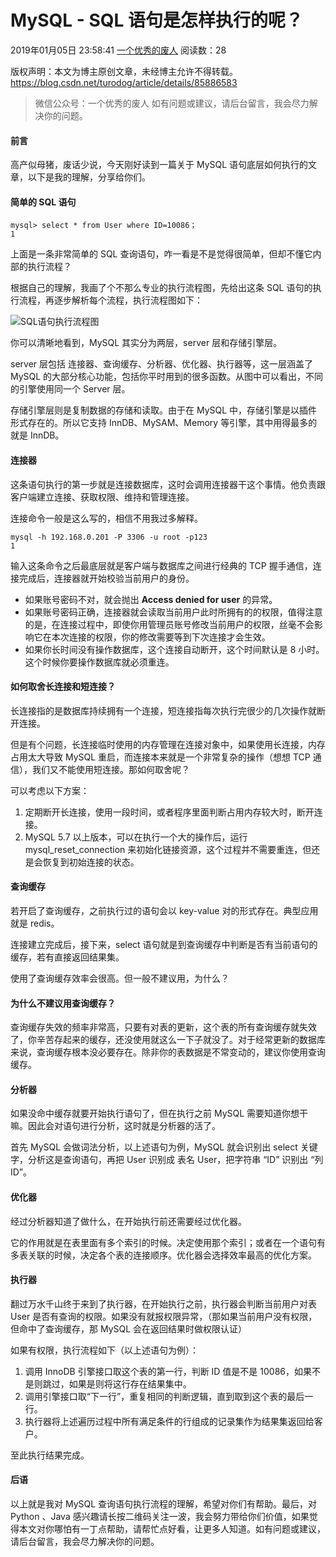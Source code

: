 # MySQL - SQL 语句是怎样执行的呢？

2019年01月05日 23:58:41 [一个优秀的废人](https://me.csdn.net/turodog) 阅读数：28



 版权声明：本文为博主原创文章，未经博主允许不得转载。	https://blog.csdn.net/turodog/article/details/85886583

> 微信公众号：一个优秀的废人
> 如有问题或建议，请后台留言，我会尽力解决你的问题。

#### 前言

高产似母猪，废话少说，今天刚好读到一篇关于 MySQL 语句底层如何执行的文章，以下是我的理解，分享给你们。

#### 简单的 SQL 语句

```
mysql> select * from User where ID=10086；
1
```

上面是一条非常简单的 SQL 查询语句，咋一看是不是觉得很简单，但却不懂它内部的执行流程？

根据自己的理解，我画了个不那么专业的执行流程图，先给出这条 SQL 语句的执行流程，再逐步解析每个流程，执行流程图如下：

![SQL语句执行流程图](https://upload-images.jianshu.io/upload_images/3282134-213aa359ad70617c.png?imageMogr2/auto-orient/strip%7CimageView2/2/w/1240)

你可以清晰地看到，MySQL 其实分为两层，server 层和存储引擎层。

server 层包括 连接器、查询缓存、分析器、优化器、执行器等，这一层涵盖了 MySQL 的大部分核心功能，包括你平时用到的很多函数。从图中可以看出，不同的引擎使用同一个 Server 层。

存储引擎层则是复制数据的存储和读取。由于在 MySQL 中，存储引擎是以插件形式存在的。所以它支持 InnDB、MySAM、Memory 等引擎，其中用得最多的就是 InnDB。

#### 连接器

这条语句执行的第一步就是连接数据库，这时会调用连接器干这个事情。他负责跟客户端建立连接、获取权限、维持和管理连接。

连接命令一般是这么写的，相信不用我过多解释。

```
mysql -h 192.168.0.201 -P 3306 -u root -p123
1
```

输入这条命令之后最底层就是客户端与数据库之间进行经典的 TCP 握手通信，连接完成后，连接器就开始校验当前用户的身份。

- 如果账号密码不对，就会抛出 **Access denied for user** 的异常。
- 如果账号密码正确，连接器就会读取当前用户此时所拥有的的权限，值得注意的是，在连接过程中，即使你用管理员账号修改当前用户的权限，丝毫不会影响它在本次连接的权限，你的修改需要等到下次连接才会生效。
- 如果你长时间没有操作数据库，这个连接自动断开，这个时间默认是 8 小时。这个时候你要操作数据库就必须重连。

#### 如何取舍长连接和短连接？

长连接指的是数据库持续拥有一个连接，短连接指每次执行完很少的几次操作就断开连接。

但是有个问题，长连接临时使用的内存管理在连接对象中，如果使用长连接，内存占用太大导致 MySQL 重启，而连接本来就是一个非常复杂的操作（想想 TCP 通信），我们又不能使用短连接。那如何取舍呢？

可以考虑以下方案：

1. 定期断开长连接，使用一段时间，或者程序里面判断占用内存较大时，断开连接。
2. MySQL 5.7 以上版本，可以在执行一个大的操作后，运行 mysql_reset_connection 来初始化链接资源，这个过程并不需要重连，但还是会恢复到初始连接的状态。

#### 查询缓存

若开启了查询缓存，之前执行过的语句会以 key-value 对的形式存在。典型应用就是 redis。

连接建立完成后，接下来，select 语句就是到查询缓存中判断是否有当前语句的缓存，若有直接返回结果集。

使用了查询缓存效率会很高。但一般不建议用，为什么？

#### 为什么不建议用查询缓存？

查询缓存失效的频率非常高，只要有对表的更新，这个表的所有查询缓存就失效了，你辛苦存起来的缓存，还没使用就这么一下子就没了。对于经常更新的数据库来说，查询缓存根本没必要存在。除非你的表数据是不常变动的，建议你使用查询缓存。

#### 分析器

如果没命中缓存就要开始执行语句了，但在执行之前 MySQL 需要知道你想干嘛。因此会对语句进行分析，这时就是分析器的活了。

首先 MySQL 会做词法分析，以上述语句为例，MySQL 就会识别出 select 关键字，分析这是查询语句，再把 User 识别成 表名 User，把字符串 “ID” 识别出 “列ID”。

#### 优化器

经过分析器知道了做什么，在开始执行前还需要经过优化器。

它的作用就是在表里面有多个索引的时候。决定使用那个索引；或者在一个语句有多表关联的时候，决定各个表的连接顺序。优化器会选择效率最高的优化方案。

#### 执行器

翻过万水千山终于来到了执行器，在开始执行之前，执行器会判断当前用户对表 User 是否有查询的权限。如果没有就报权限异常，（那如果当前用户没有权限，但命中了查询缓存，那 MySQL 会在返回结果时做权限认证）

如果有权限，执行流程如下（以上述语句为例）：

1. 调用 InnoDB 引擎接口取这个表的第一行，判断 ID 值是不是 10086，如果不是则跳过，如果是则将这行存在结果集中。
2. 调用引擎接口取“下一行”，重复相同的判断逻辑，直到取到这个表的最后一行。
3. 执行器将上述遍历过程中所有满足条件的行组成的记录集作为结果集返回给客户。

至此执行结果完成。

#### 后语

以上就是我对 MySQL 查询语句执行流程的理解，希望对你们有帮助。最后，对 Python 、Java 感兴趣请长按二维码关注一波，我会努力带给你们价值，如果觉得本文对你哪怕有一丁点帮助，请帮忙点好看，让更多人知道。如有问题或建议，请后台留言，我会尽力解决你的问题。